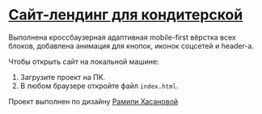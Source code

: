 # [Сайт-лендинг для кондитерской](https://nastyacodes.github.io/candy-store-landing/)


Выполнена кроссбаузерная адаптивная mobile-first вёрстка всех блоков, добавлена анимация для кнопок, иконок соцсетей и header-а.


Чтобы открыть сайт на локальной машине:
1. Загрузите проект на ПК.
2. В любом браузере откройте файл `index.html`.


Проект выполнен по дизайну [Рамили Хасановой](https://www.behance.net/ramilya_ai)